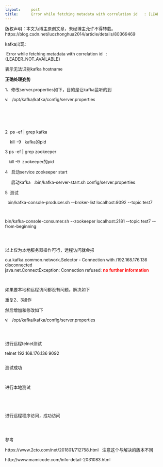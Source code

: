 ```yaml
---
layout:     post
title:      Error while fetching metadata with correlation id   : {LEADER_NOT_AVAILABLE} 正确处理姿势
---
```

<div id="article_content" class="article_content clearfix csdn-tracking-statistics" data-pid="blog" data-mod="popu_307" data-dsm="post">
								<div class="article-copyright">
					版权声明：本文为博主原创文章，未经博主允许不得转载。					https://blog.csdn.net/luozhonghua2014/article/details/80369469				</div>
								            <link rel="stylesheet" href="https://csdnimg.cn/release/phoenix/template/css/ck_htmledit_views-f76675cdea.css">
						<div class="htmledit_views" id="content_views">
                <p>kafka出现:</p><p> Error while fetching metadata with correlation id   : {LEADER_NOT_AVAILABLE}<br></p><p>表示无法识别kafka hostname</p><p><strong>正确处理姿势</strong></p><p>1、修改server.properties如下，目的是让kafka监听的到</p><p>vi   /opt/kafka/kafka/config/server.properties</p><p> </p><p><img src="https://img-blog.csdn.net/20180518211257282?watermark/2/text/aHR0cHM6Ly9ibG9nLmNzZG4ubmV0L2x1b3pob25naHVhMjAxNA==/font/5a6L5L2T/fontsize/400/fill/I0JBQkFCMA==/dissolve/70" style="margin-bottom:0px;" alt=""><br></p><p><br></p><p>2  ps -ef | grep kafka</p><p>    kill -9   kafka的pid</p><p>3 ps -ef | grep zookeeper</p><p>   kill -9  zookeeper的pid</p><p>4   启动service zookeeper start</p><p>     启动kafka   :bin/kafka-server-start.sh config/server.properties</p><p>5  测试</p><p>  bin/kafka-console-producer.sh --broker-list localhost:9092 --topic test7<br></p><p>  <img src="https://img-blog.csdn.net/20180518211840816?watermark/2/text/aHR0cHM6Ly9ibG9nLmNzZG4ubmV0L2x1b3pob25naHVhMjAxNA==/font/5a6L5L2T/fontsize/400/fill/I0JBQkFCMA==/dissolve/70" alt=""></p><p>bin/kafka-console-consumer.sh --zookeeper localhost:2181 --topic test7 --from-beginning<br></p><p><img src="https://img-blog.csdn.net/20180518211905187?watermark/2/text/aHR0cHM6Ly9ibG9nLmNzZG4ubmV0L2x1b3pob25naHVhMjAxNA==/font/5a6L5L2T/fontsize/400/fill/I0JBQkFCMA==/dissolve/70" alt=""><br></p><p><br></p><p>以上仅为本地服务器操作可行，远程访问就会报</p><p>o.a.kafka.common.network.Selector - Connection with /192.168.176.136 disconnected<br>java.net.ConnectException: Connection refused: <strong><span style="color:#ff0000;">no further information</span></strong><br></p><p><br></p><p>如果要本地和远程访问都没有问题，解决如下</p><p>重复2、3操作</p><p>然后增加和修改如下</p><p>vi   /opt/kafka/kafka/config/server.properties<br></p><p><img src="https://img-blog.csdn.net/20180518220053146?watermark/2/text/aHR0cHM6Ly9ibG9nLmNzZG4ubmV0L2x1b3pob25naHVhMjAxNA==/font/5a6L5L2T/fontsize/400/fill/I0JBQkFCMA==/dissolve/70" alt=""><br></p><p><br></p><p>进行远程telnet测试</p><p>telnet 192.168.176.136 9092</p><p><img src="https://img-blog.csdn.net/20180518220204709?watermark/2/text/aHR0cHM6Ly9ibG9nLmNzZG4ubmV0L2x1b3pob25naHVhMjAxNA==/font/5a6L5L2T/fontsize/400/fill/I0JBQkFCMA==/dissolve/70" alt=""><br></p><p>测试成功</p><p><br></p><p>进行本地测试</p><p><img src="https://img-blog.csdn.net/20180518220255299?watermark/2/text/aHR0cHM6Ly9ibG9nLmNzZG4ubmV0L2x1b3pob25naHVhMjAxNA==/font/5a6L5L2T/fontsize/400/fill/I0JBQkFCMA==/dissolve/70" alt=""><br></p><p><img src="https://img-blog.csdn.net/20180518220309974?watermark/2/text/aHR0cHM6Ly9ibG9nLmNzZG4ubmV0L2x1b3pob25naHVhMjAxNA==/font/5a6L5L2T/fontsize/400/fill/I0JBQkFCMA==/dissolve/70" alt=""><br></p><p><br></p><p>进行远程程序访问，成功访问</p><p><img src="https://img-blog.csdn.net/20180518220531695?watermark/2/text/aHR0cHM6Ly9ibG9nLmNzZG4ubmV0L2x1b3pob25naHVhMjAxNA==/font/5a6L5L2T/fontsize/400/fill/I0JBQkFCMA==/dissolve/70" alt=""><br></p><p><br></p><p>参考</p><p>https://www.2cto.com/net/201801/712758.html   注意这个与解决的版本不同<br></p><p>http://www.mamicode.com/info-detail-2031083.html  <br></p><p><br></p>            </div>
                </div>